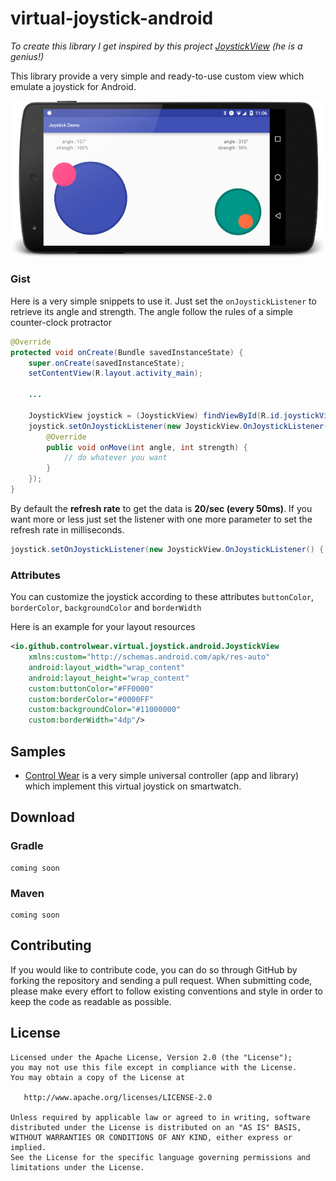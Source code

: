 # virtual-joystick-android

_To create this library I get inspired by this project [JoystickView](https://github.com/zerokol/JoystickView) (he is a genius!)_

This library provide a very simple and ready-to-use custom view which emulate a joystick for Android.

![Alt text](/misc/ss_mobile_landscape_joystick.png?raw=true "Double Joystick")

### Gist
Here is a very simple snippets to use it. Just set the `onJoystickListener` to retrieve its angle and strength. The angle follow the rules of a simple counter-clock protractor

```java
@Override
protected void onCreate(Bundle savedInstanceState) {
    super.onCreate(savedInstanceState);
    setContentView(R.layout.activity_main);

    ...

    JoystickView joystick = (JoystickView) findViewById(R.id.joystickView);
    joystick.setOnJoystickListener(new JoystickView.OnJoystickListener() {
        @Override
        public void onMove(int angle, int strength) {
            // do whatever you want
        }
    });
}
```

By default the **refresh rate** to get the data is **20/sec (every 50ms)**. If you want more or less just set the listener with one more parameter to set the refresh rate in milliseconds.
```java
joystick.setOnJoystickListener(new JoystickView.OnJoystickListener() { ... }, 17); // around 60/sec
```

### Attributes

You can customize the joystick according to these attributes `buttonColor`, `borderColor`, `backgroundColor` and `borderWidth`

Here is an example for your layout resources
```xml
<io.github.controlwear.virtual.joystick.android.JoystickView
    xmlns:custom="http://schemas.android.com/apk/res-auto"
    android:layout_width="wrap_content"
    android:layout_height="wrap_content"
    custom:buttonColor="#FF0000"
    custom:borderColor="#0000FF"
    custom:backgroundColor="#11000000"
    custom:borderWidth="4dp"/>
```

## Samples
- [Control Wear](https://github.com/controlwear/cw-app-android) is a very simple universal controller (app and library) which implement this virtual joystick on smartwatch.

## Download
### Gradle
```
coming soon
```
### Maven
```
coming soon
```

## Contributing
If you would like to contribute code, you can do so through GitHub by forking the repository and sending a pull request.
When submitting code, please make every effort to follow existing conventions and style in order to keep the code as readable as possible.

## License
```
Licensed under the Apache License, Version 2.0 (the "License");
you may not use this file except in compliance with the License.
You may obtain a copy of the License at

   http://www.apache.org/licenses/LICENSE-2.0

Unless required by applicable law or agreed to in writing, software
distributed under the License is distributed on an "AS IS" BASIS,
WITHOUT WARRANTIES OR CONDITIONS OF ANY KIND, either express or implied.
See the License for the specific language governing permissions and
limitations under the License.
```
